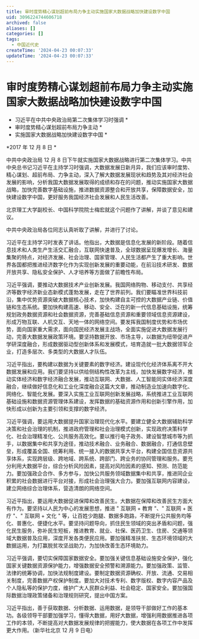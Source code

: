 ```yaml
---
title: 审时度势精心谋划超前布局力争主动实施国家大数据战略加快建设数字中国
uid: 3096224744606718
archived: false
aliases: []
categories: []
tags:
  - 中国近代史
createTime: '2024-04-23 00:07:33'
updateTime: '2024-04-23 00:07:33'
---
```


# 审时度势精心谋划超前布局力争主动实施国家大数据战略加快建设数字中国

- 习近平在中共中央政治局第二次集体学习时强调 *
- 审时度势精心谋划超前布局力争主动 *
- 实施国家大数据战略加快建设数字中国 *

*2017 年 12 月 8 日 *

中共中央政治局 12 月 8 日下午就实施国家大数据战略进行第二次集体学习。中共中央总书记习近平在主持学习时强调，大数据发展日新月异，我们应该审时度势、精心谋划、超前布局、力争主动，深入了解大数据发展现状和趋势及其对经济社会发展的影响，分析我国大数据发展取得的成绩和存在的问题，推动实施国家大数据战略，加快完善数字基础设施，推进数据资源整合和开放共享，保障数据安全，加快建设数字中国，更好服务我国经济社会发展和人民生活改善。

北京理工大学副校长、中国科学院院士梅宏就这个问题作了讲解，并谈了意见和建议。

中共中央政治局各位同志认真听取了讲解，并进行了讨论。

习近平在主持学习时发表了讲话。他指出，大数据是信息化发展的新阶段。随着信息技术和人类生产生活交汇融合，互联网快速普及，全球数据呈现爆发增长、海量集聚的特点，对经济发展、社会治理、国家管理、人民生活都产生了重大影响。世界各国都把推进经济数字化作为实现创新发展的重要动能，在前沿技术研发、数据开放共享、隐私安全保护、人才培养等方面做了前瞻性布局。

习近平强调，要推动大数据技术产业创新发展。我国网络购物、移动支付、共享经济等数字经济新业态新模式蓬勃发展，走在了世界前列。我们要瞄准世界科技前沿，集中优势资源突破大数据核心技术，加快构建自主可控的大数据产业链、价值链和生态系统。要加快构建高速、移动、安全、泛在的新一代信息基础设施，统筹规划政务数据资源和社会数据资源，完善基础信息资源和重要领域信息资源建设，形成万物互联、人机交互、天地一体的网络空间。要发挥我国制度优势和市场优势，面向国家重大需求，面向国民经济发展主战场，全面实施促进大数据发展行动，完善大数据发展政策环境。要坚持数据开放、市场主导，以数据为纽带促进产学研深度融合，形成数据驱动型创新体系和发展模式，培育造就一批大数据领军企业，打造多层次、多类型的大数据人才队伍。

习近平指出，要构建以数据为关键要素的数字经济。建设现代化经济体系离不开大数据发展和应用。我们要坚持以供给侧结构性改革为主线，加快发展数字经济，推动实体经济和数字经济融合发展，推动互联网、大数据、人工智能同实体经济深度融合，继续做好信息化和工业化深度融合这篇大文章，推动制造业加速向数字化、网络化、智能化发展。要深入实施工业互联网创新发展战略，系统推进工业互联网基础设施和数据资源管理体系建设，发挥数据的基础资源作用和创新引擎作用，加快形成以创新为主要引领和支撑的数字经济。

习近平强调，要运用大数据提升国家治理现代化水平。要建立健全大数据辅助科学决策和社会治理的机制，推进政府管理和社会治理模式创新，实现政府决策科学化、社会治理精准化、公共服务高效化。要以推行电子政务、建设智慧城市等为抓手，以数据集中和共享为途径，推动技术融合、业务融合、数据融合，打通信息壁垒，形成覆盖全国、统筹利用、统一接入的数据共享大平台，构建全国信息资源共享体系，实现跨层级、跨地域、跨系统、跨部门、跨业务的协同管理和服务。要充分利用大数据平台，综合分析风险因素，提高对风险因素的感知、预测、防范能力。要加强政企合作、多方参与，加快公共服务领域数据集中和共享，推进同企业积累的社会数据进行平台对接，形成社会治理强大合力。要加强互联网内容建设，建立网络综合治理体系，营造清朗的网络空间。

习近平指出，要运用大数据促进保障和改善民生。大数据在保障和改善民生方面大有作为。要坚持以人民为中心的发展思想，推进 " 互联网 + 教育 "、" 互联网 + 医疗 "、" 互联网 + 文化 " 等，让百姓少跑腿、数据多跑路，不断提升公共服务均等化、普惠化、便捷化水平。要坚持问题导向，抓住民生领域的突出矛盾和问题，强化民生服务，弥补民生短板，推进教育、就业、社保、医药卫生、住房、交通等领域大数据普及应用，深度开发各类便民应用。要加强精准扶贫、生态环境领域的大数据运用，为打赢脱贫攻坚战助力，为加快改善生态环境助力。

习近平强调，要切实保障国家数据安全。要加强关键信息基础设施安全保护，强化国家关键数据资源保护能力，增强数据安全预警和溯源能力。要加强政策、监管、法律的统筹协调，加快法规制度建设。要制定数据资源确权、开放、流通、交易相关制度，完善数据产权保护制度。要加大对技术专利、数字版权、数字内容产品及个人隐私等的保护力度，维护广大人民群众利益、社会稳定、国家安全。要加强国际数据治理政策储备和治理规则研究，提出中国方案。

习近平指出，善于获取数据、分析数据、运用数据，是领导干部做好工作的基本功。各级领导干部要加强学习，懂得大数据，用好大数据，增强利用数据推进各项工作的本领，不断提高对大数据发展规律的把握能力，使大数据在各项工作中发挥更大作用。（新华社北京 12 月 9 日电）
